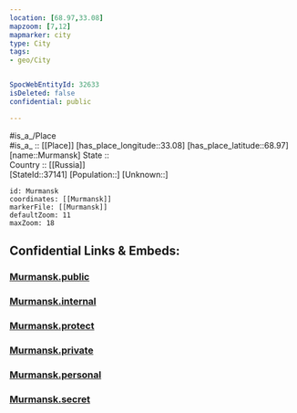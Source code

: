 ```yaml
---
location: [68.97,33.08] 
mapzoom: [7,12] 
mapmarker: city 
type: City
tags:
- geo/City


SpocWebEntityId: 32633
isDeleted: false
confidential: public

---
```

#is_a_/Place  
#is_a_ :: [[Place]] 
[has_place_longitude::33.08] 
[has_place_latitude::68.97] 
[name::Murmansk] 
State ::  
Country :: [[Russia]]  
[StateId::37141] 
[Population::] 
[Unknown::] 


```leaflet
id: Murmansk
coordinates: [[Murmansk]] 
markerFile: [[Murmansk]] 
defaultZoom: 11 
maxZoom: 18
```


## Confidential Links & Embeds: 

### [Murmansk.public](/_public/\Earth\Continent\Europe\Europe~East\Russia\Russia~NorthWest\Murmansk_Oblast\CityMurmansk.public.md) 

### [Murmansk.internal](/_internal/\Earth\Continent\Europe\Europe~East\Russia\Russia~NorthWest\Murmansk_Oblast\CityMurmansk.internal.md) 

### [Murmansk.protect](/_protect/\Earth\Continent\Europe\Europe~East\Russia\Russia~NorthWest\Murmansk_Oblast\CityMurmansk.protect.md) 

### [Murmansk.private](/_private/\Earth\Continent\Europe\Europe~East\Russia\Russia~NorthWest\Murmansk_Oblast\CityMurmansk.private.md) 

### [Murmansk.personal](/_personal/\Earth\Continent\Europe\Europe~East\Russia\Russia~NorthWest\Murmansk_Oblast\CityMurmansk.personal.md) 

### [Murmansk.secret](/_secret/\Earth\Continent\Europe\Europe~East\Russia\Russia~NorthWest\Murmansk_Oblast\CityMurmansk.secret.md)

